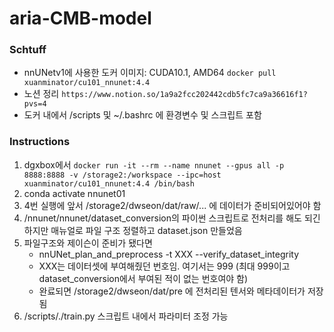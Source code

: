 # aria-CMB-model
### Schtuff
- nnUNetv1에 사용한 도커 이미지: CUDA10.1, AMD64
	```docker pull xuanminator/cu101_nnunet:4.4```
- 노션 정리
	```https://www.notion.so/1a9a2fcc202442cdb5fc7ca9a36616f1?pvs=4```
- 도커 내에서 /scripts 및 ~/.bashrc 에 환경변수 및 스크립트 포함

### Instructions
1. dgxbox에서
	```docker run -it --rm --name nnunet --gpus all -p 8888:8888 -v /storage2:/workspace --ipc=host xuanminator/cu101_nnunet:4.4 /bin/bash```
2. conda activate nnunet01
3. 4번 실행에 앞서 /storage2/dwseon/dat/raw/... 에 데이터가 준비되어있어야 함
4. /nnunet/nnunet/dataset_conversion의 파이썬 스크립트로 전처리를 해도 되긴 하지만 매뉴얼로 파일 구조 정렬하고 dataset.json 만들었음
5. 파일구조와 제이슨이 준비가 됐다면
	- nnUNet_plan_and_preprocess -t XXX --verify_dataset_integrity
	- XXX는 데이터셋에 부여해줬던 번호임. 여기서는 999 (최대 999이고 dataset_conversion에서 부여된 적이 없는 번호여야 함)
	- 완료되면 /storage2/dwseon/dat/pre 에 전처리된 텐서와 메타데이터가 저장됨
6. /scripts/./train.py
   스크립트 내에서 파라미터 조정 가능
